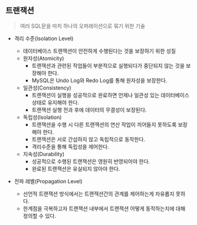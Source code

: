 ## 트랜잭션

> 여러 SQL문을 마치 하나의 오퍼레이션으로 묶기 위한 기술

- 격리 수준(Isolation Level)
    - 데이터베이스 트랜잭션이 안전하게 수행된다는 것을 보장하기 위한 성질
    - 원자성(Atomicity)
        - 트랜잭션과 관련된 작업들이 부분적으로 실행되다가 중단되지 않는 것을 보장해야 한다.
        - MySQL은 Undo Log와 Redo Log를 통해 원자성을 보장한다.
    - 일관성(Consistency)
        - 트랜잭션이 실행을 성공적으로 완료하면 언제나 일관성 있는 데이터베이스 상태로 유지해야 한다.
        - 트랜잭션 실행 전과 후에 데이터의 무결성이 보장된다.
    - 독립성(Isolation)
        - 트랜잭션을 수행 시 다른 트랜잭션의 연산 작업이 끼어들지 못하도록 보장해야 한다.
        - 트랜잭션은 서로 간섭하지 않고 독립적으로 동작한다.
        - 격리수준을 통해 독립성을 제어한다.
    - 지속성(Durability)
        - 성공적으로 수행된 트랜잭션은 영원히 반영되어야 한다.
        - 완료된 트랜잭션은 유실되지 않아야 한다.

- 전파 레벨(Propagation Level)
  - 선언적 트랜잭션 방식에서는 트랜잭션간의 관계를 제어하는게 자유롭지 못하다.
  - 한계점을 극복하고자 트랜잭션 내부에서 트랜잭션 어떻게 동작하는지에 대해 정의할 수 있다.
